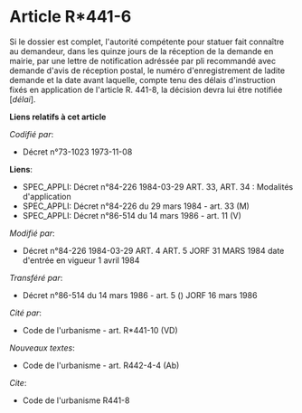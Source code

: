 # Article R*441-6

Si le dossier est complet, l'autorité compétente pour statuer fait connaître au demandeur, dans les quinze jours de la
réception de la demande en mairie, par une lettre de notification adréssée par pli recommandé avec demande d'avis de
réception postal, le numéro  d'enregistrement de ladite demande et la date avant laquelle, compte tenu des délais
d'instruction fixés en application de l'article R. 441-8, la décision devra lui être notifiée [*délai*].

**Liens relatifs à cet article**

_Codifié par_:

  - Décret n°73-1023 1973-11-08

**Liens**:

  - SPEC_APPLI: Décret n°84-226 1984-03-29 ART. 33, ART. 34 : Modalités d'application
  - SPEC_APPLI: Décret n°84-226 du 29 mars 1984 - art. 33 (M)
  - SPEC_APPLI: Décret n°86-514 du 14 mars 1986 - art. 11 (V)

_Modifié par_:

  - Décret n°84-226 1984-03-29 ART. 4 ART. 5 JORF 31 MARS 1984 date d'entrée en vigueur 1 avril 1984

_Transféré par_:

  - Décret n°86-514 du 14 mars 1986 - art. 5 () JORF 16 mars 1986

_Cité par_:

  - Code de l'urbanisme - art. R*441-10 (VD)

_Nouveaux textes_:

  - Code de l'urbanisme - art. R442-4-4 (Ab)

_Cite_:

  - Code de l'urbanisme R441-8
